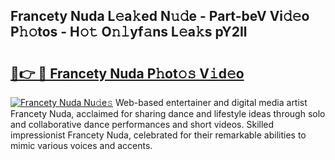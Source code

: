 ## Francety Nuda L𝚎a𝚔ed N𝚞𝚍e - Part-beV Vi𝚍𝚎o P𝚑𝚘tos - H𝚘𝚝 O𝚗𝚕yf𝚊ns L𝚎a𝚔s pY2Il

# <h2><a href="http://kf3ho00.oniu.top/?m=Francety+Nuda">🔗👉 🔴 Francety Nuda P𝚑ot𝚘𝚜 V𝚒d𝚎o</a></h2>

[![Francety Nuda Nu𝚍e𝚜](https://i.imgur.com/0qMVB7G.gif)](http://kf3ho00.oniu.top/?m=Francety+Nuda)
Web-based entertainer and digital media artist Francety Nuda, acclaimed for sharing dance and lifestyle ideas through solo and collaborative dance performances and short videos. Skilled impressionist Francety Nuda, celebrated for their remarkable abilities to mimic various voices and accents.  
